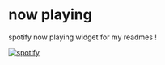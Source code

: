 # now playing

spotify now playing widget for my readmes !

[![spotify](https://npaas.vercel.app/api/spotify)](https://open.spotify.com/user/neko250)
